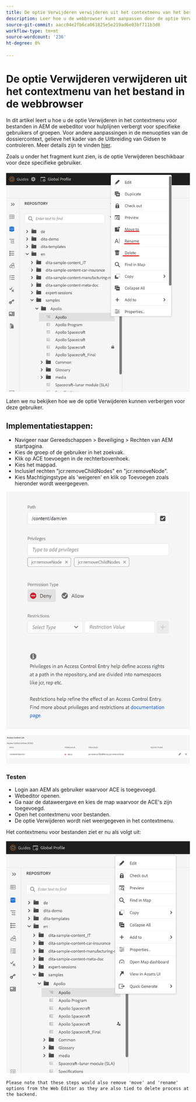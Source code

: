 ```yaml
---
title: De optie Verwijderen verwijderen uit het contextmenu van het bestand in de webbrowser voor specifieke gebruikers
description: Leer hoe u de webbrowser kunt aanpassen door de optie Verwijderen te verwijderen uit het contextmenu van het bestand voor specifieke gebruikers/groepen
source-git-commit: aacc04e2fb6ca061825e5e219ad6e03bf711b3d0
workflow-type: tm+mt
source-wordcount: '236'
ht-degree: 0%

---
```



# De optie Verwijderen verwijderen uit het contextmenu van het bestand in de webbrowser

In dit artikel leert u hoe u de optie Verwijderen in het contextmenu voor bestanden in AEM de webeditor voor hulplijnen verbergt voor specifieke gebruikers of groepen. Voor andere aanpassingen in de menuopties van de dossiercontext, gelieve het kader van de Uitbreiding van Gidsen te controleren. Meer details zijn te vinden [hier](https://github.com/adobe/guides-extension/tree/main).

Zoals u onder het fragment kunt zien, is de optie Verwijderen beschikbaar voor deze specifieke gebruiker.

![Contextmenu Bestand met verwijderen](../../../assets/authoring/file-contextmenu-Delete.png)

Laten we nu bekijken hoe we de optie Verwijderen kunnen verbergen voor deze gebruiker.

## Implementatiestappen:

- Navigeer naar Gereedschappen > Beveiliging > Rechten van AEM startpagina.
- Kies de groep of de gebruiker in het zoekvak.
- Klik op ACE toevoegen in de rechterbovenhoek.
- Kies het mappad.
- Inclusief rechten &quot;jcr:removeChildNodes&quot; en &quot;jcr:removeNode&quot;.
- Kies Machtigingstype als &#39;weigeren&#39; en klik op Toevoegen zoals hieronder wordt weergegeven.

![Gebruikersmachtiging weigert ACE](../../../assets/authoring/permission-ACE-Delete.png)

![Toegangsbeheerlijst in machtigingen](../../../assets/authoring/delete-acl.png)

### Testen

- Login aan AEM als gebruiker waarvoor ACE is toegevoegd.
- Webeditor openen.
- Ga naar de dataweergave en kies de map waarvoor de ACE&#39;s zijn toegevoegd.
- Open het contextmenu voor bestanden.
- De optie Verwijderen wordt niet weergegeven in het contextmenu.

Het contextmenu voor bestanden ziet er nu als volgt uit:

![Contextmenu Bestand zonder verwijderen](../../../assets/authoring/file-contextmenu-Delete-removed.png)

```
Please note that these steps would also remove 'move' and 'rename' options from the Web Editor as they are also tied to delete process at the backend.
```
